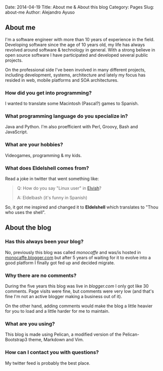 Date: 2014-04-19
Title: About me & About this blog
Category: Pages
Slug: about-me
Author: Alejandro Ayuso

## About me

I'm a software engineer with more than 10 years of experience in the field. Developing software since the age of 10 years old, my life has always revolved around software & technology in general. With a strong believe in open source software I have participated and developed  several public projects. 

On the professional side I’ve been involved in many different projects, including development, systems, architecture and lately my focus has resided in web, mobile platforms and SOA architectures.

### How did you get into programming?

I wanted to translate some Macintosh (Pascal?) games to Spanish.

### What programming language do you specialize in?

Java and Python. I'm also proefficient with Perl, Groovy, Bash and JavaScript.

### What are your hobbies?

Videogames, programming & my kids.

### What does Eldelshell comes from?

Read a joke in twitter that went something like:

>Q: How do you say "Linux user" in [Elvish](http://en.wikipedia.org/wiki/Elvish_languages)?
>
>A: Eldelbash (it's funny in Spanish)

So, it got me inspired and changed it to __Eldelshell__ which translates to "Thou who uses the shell".

## About the blog

### Has this always been your blog?

No, previously this blog was called _monocaffe_ and was/is hosted in [monocaffe.blogger.com](http://monocaffe.blogger.com) but after 5 years of waiting for it to evolve into a good platform I finally got fed up and decided migrate.

### Why there are no comments?

During the five years this blog was live in _blogger.com_ I only got like 30 comments. Page visits were fine, but comments were very low (and that's fine I'm not an active blogger making a business out of it).

On the other hand, adding comments would make the blog a little heavier for you to load and a little harder for me to maintain.

### What are you using?

This blog is made using Pelican, a modified version of the Pelican-Bootstrap3 theme, Markdown and Vim.

### How can I contact you with questions?

My twitter feed is probably the best place.
